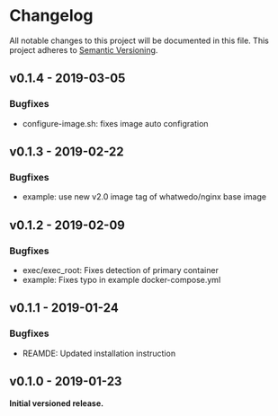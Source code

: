 # Changelog

All notable changes to this project will be documented in this file. This project adheres to [Semantic Versioning](http://semver.org/).


## v0.1.4 - 2019-03-05

### Bugfixes

* configure-image.sh: fixes image auto configration


## v0.1.3 - 2019-02-22

### Bugfixes

* example: use new v2.0 image tag of whatwedo/nginx base image


## v0.1.2 - 2019-02-09

### Bugfixes

* exec/exec_root: Fixes detection of primary container
* example: Fixes typo in example docker-compose.yml


## v0.1.1 - 2019-01-24

### Bugfixes

* REAMDE: Updated installation instruction


## v0.1.0 - 2019-01-23

**Initial versioned release.**
